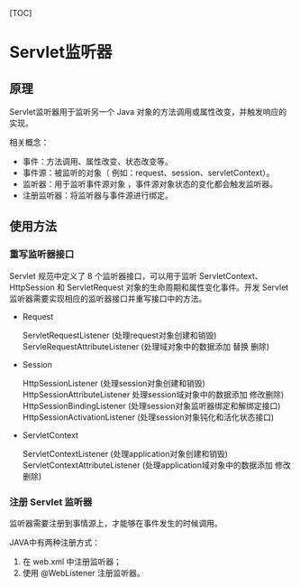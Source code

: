 [TOC]

# Servlet监听器

## 原理

Servlet监听器用于监听另一个 Java 对象的方法调用或属性改变，并触发响应的实现。 

相关概念：

*   事件：方法调用、属性改变、状态改变等。
*   事件源：被监听的对象（ 例如：request、session、servletContext）。
*   监听器：用于监听事件源对象 ，事件源对象状态的变化都会触发监听器。
*   注册监听器：将监听器与事件源进行绑定。

## 使用方法
### 重写监听器接口

Servlet 规范中定义了 8 个监听器接口，可以用于监听 ServletContext、HttpSession 和 ServletRequest 对象的生命周期和属性变化事件。开发 Servlet 监听器需要实现相应的监听器接口并重写接口中的方法。  

- Request

  ServletRequestListener (处理request对象创建和销毁)
  ServleRequestAttributeListener (处理域对象中的数据添加 替换 删除)

- Session

  HttpSessionListener (处理session对象创建和销毁)
  HttpSessionAttributeListener 处理session域对象中的数据添加 修改删除)
  HttpSessionBindingListener (处理session对象监听器绑定和解绑定接口)
  HttpSessionActivationListener (处理session对象钝化和活化状态接口)

- ServletContext

  ServletContextListener (处理application对象创建和销毁)
  ServletContextAttributeListener (处理application域对象中的数据添加 修改 删除)

### 注册 Servlet 监听器

监听器需要注册到事情源上，才能够在事件发生的时候调用。

JAVA中有两种注册方式：

1.   在 web.xml 中注册监听器；
2.   使用 @WebListener 注册监听器。


